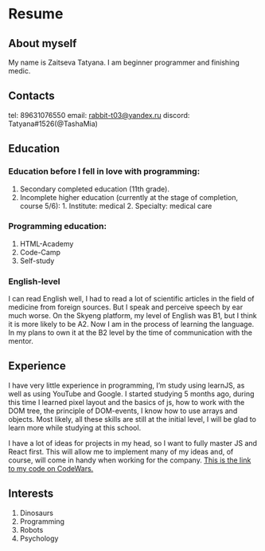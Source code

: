 # Resume
## About myself

My name is Zaitseva Tatyana. I am beginner programmer and finishing medic.

## Contacts

tel: 89631076550
email: rabbit-t03@yandex.ru
discord: Tatyana#1526(@TashaMia)

## Education

### Education before I fell in love with programming:

1. Secondary completed education (11th grade).
2. Incomplete higher education (currently at the stage of completion, course 5/6):
		1. Institute: medical
		2. Specialty: medical care

### Programming education:

1. HTML-Academy
2. Code-Camp
3. Self-study

### English-level

I can read English well, I had to read a lot of scientific articles in the field of medicine from foreign sources. But I speak and perceive speech by ear much worse. On the Skyeng platform, my level of English was B1, but I think it is more likely to be A2. Now I am in the process of learning the language. In my plans to own it at the B2 level by the time of communication with the mentor. 

## Experience

I have very little experience in programming, I’m study using learnJS, as well as using YouTube and Google. I started studying 5 months ago, during this time I learned pixel layout and the basics of js, how to work with the DOM tree, the principle of DOM-events, I know how to use arrays and objects. Most likely, all these skills are still at the initial level, I will be glad to learn more while studying at this school.

I have a lot of ideas for projects in my head, so I want to fully master JS and React first. This will allow me to implement many of my ideas and, of course, will come in handy when working for the company.
[This is the link to my code on CodeWars.](https://www.codewars.com/kata/reviews/54df3072a1b757b06d000050/groups/6196e8b969187e0001426b21)  

## Interests

1. Dinosaurs
2. Programming
3. Robots
4. Psychology
